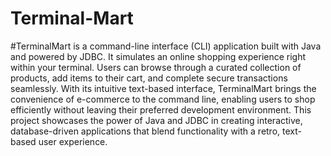 # Terminal-Mart
#TerminalMart is a command-line interface (CLI) application built with Java and powered by JDBC. It simulates an online shopping experience right within your terminal. Users can browse through a curated collection of products, add items to their cart, and complete secure transactions seamlessly. With its intuitive text-based interface, TerminalMart brings the convenience of e-commerce to the command line, enabling users to shop efficiently without leaving their preferred development environment. This project showcases the power of Java and JDBC in creating interactive, database-driven applications that blend functionality with a retro, text-based user experience.
